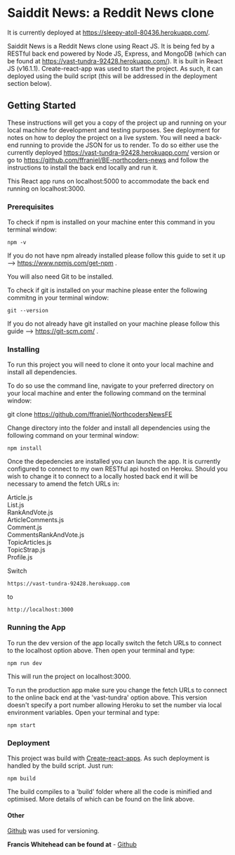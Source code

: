 # Saiddit News: a Reddit News clone

It is currently deployed at https://sleepy-atoll-80436.herokuapp.com/.

Saiddit News is a Reddit News clone using React JS. It is being fed by a RESTful back end powered by Node JS, Express, and MongoDB (which can be found at https://vast-tundra-92428.herokuapp.com/). It is built in React JS (v16.1.1). Create-react-app was used to start the project. As such, it can deployed using the build script (this will be addressed in the deployment section below).

## Getting Started

These instructions will get you a copy of the project up and running on your local machine for development and testing purposes. See deployment for notes on how to deploy the project on a live system. You will need a back-end running to provide the JSON for us to render. To do so either use the currently deployed https://vast-tundra-92428.herokuapp.com/ version or go to https://github.com/ffraniel/BE-northcoders-news and follow the instructions to install the back end locally and run it. 

This React app runs on localhost:5000 to accommodate the back end running on localhost:3000. 

### Prerequisites

To check if npm is installed on your machine enter this command in you terminal window:

```npm -v```

If you do not have npm already installed please follow this guide to set it up --> https://www.npmjs.com/get-npm .

You will also need Git to be installed.

To check if git is installed on your machine please enter the following commitng in your terminal window:

```git --version```

If you do not already have git installed on your machine please follow this guide --> https://git-scm.com/ .


### Installing

To run this project you will need to clone it onto your local machine and install all dependencies.

To do so use the command line, navigate to your preferred directory on your local machine and enter the following command on the terminal window:

git clone https://github.com/ffraniel/NorthcodersNewsFE

Change directory into the folder and install all dependencies using the following command on your terminal window:

```npm install```

Once the depedencies are installed you can launch the app. It is currently configured to connect to my own RESTful api hosted on Heroku. Should you wish to change it to connect to a locally hosted back end it will be necessary to amend the fetch URLs  in:

Article.js  
List.js  
RankAndVote.js  
ArticleComments.js  
Comment.js  
CommentsRankAndVote.js  
TopicArticles.js  
TopicStrap.js  
Profile.js  

Switch 

```https://vast-tundra-92428.herokuapp.com```

to 

```http://localhost:3000```

### Running the App

To run the dev version of the app locally switch the fetch URLs to connect to the localhost option above. Then open your terminal and type:

```npm run dev```

This will run the project on localhost:3000.

To run the production app make sure you change the fetch URLs to connect to the online back end at the 'vast-tundra' option above. This version doesn't specify a port number allowing Heroku to set the number via local environment variables. Open your terminal and type:

```npm start```

### Deployment

This project was build with [Create-react-apps](https://github.com/facebook/create-react-app). As such deployment is handled by the build script. Just run:

```npm build```

The build compiles to a 'build' folder where all the code is minified and optimised. More details of which can be found on the link above. 

#### Other

[Github](https://github.com/) was used for versioning. 

**Francis Whitehead can be found at** - [Github](https://github.com/ffraniel/)